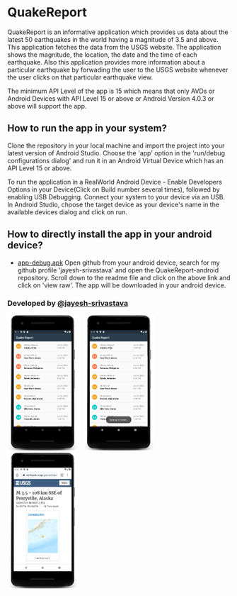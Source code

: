 # QuakeReport

QuakeReport is an informative application which provides us data about the latest 50 earthquakes in the world having a magnitude of 3.5 and above. This application fetches the data from the USGS website. The application shows the magnitude, the location, the date and the time of each earthquake. Also this application provides more information about a particular earthquake by forwading the user to the USGS website whenever the user clicks on that particular earthquake view.

The minimum API Level of the app is 15 which means that only AVDs or Android Devices with API Level 15 or above or Android Version 4.0.3 or above will support the app.

## How to run the app in your system?
Clone the repository in your local machine and import the project into your latest version of Android Studio.
Choose the 'app' option in the 'run/debug configurations dialog' and run it in an Android Virtual Device which has an API Level 15 or
above.

To run the application in a RealWorld Android Device - Enable Developers Options in your Device(Click on Build number several times), followed by enabling USB Debugging. Connect your system to your device via an USB. In Android Studio, choose the target device as your device's name in the available devices dialog and click on run.

## How to directly install the app in your android device?
* [app-debug.apk](https://github.com/jayesh-srivastava/QuakeReport-android/blob/master/apk%20file/app-debug.apk)
Open github from your android device, search for my github profile 'jayesh-srivastava' and open the QuakeReport-android repository. Scroll down to the readme file and click on the above link and click on 'view raw'. The app will be downloaded in your android device.


### Developed by  [@jayesh-srivastava](https://github.com/jayesh-srivastava)

<img src="/assests/device-2020-07-24-201141.png" width="32%">&ensp; <img src="assests/device-2020-07-24-201549.png" width="32%">&ensp; <img src="assests/device-2020-07-24-202230.png" width="32%">&ensp;
